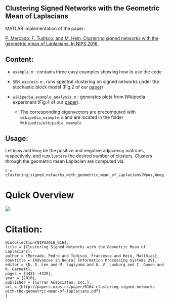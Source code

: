 ## Clustering Signed Networks with the Geometric Mean of Laplacians

MATLAB implementation of the paper:

[P. Mercado, F. Tudisco, and M. Hein, Clustering signed networks with the geometric mean of Laplacians. In NIPS 2016.](http://papers.nips.cc/paper/6164-clustering-signed-networks-with-the-geometric-mean-of-laplacians.pdf)

## Content:
- `example.m` : contains three easy examples showing how to use the code

- `SBM_execute.m` : runs spectral clustering on signed networks under the stochastic block model (Fig.2 of our [paper](http://papers.nips.cc/paper/6164-clustering-signed-networks-with-the-geometric-mean-of-laplacians.pdf))

- `wikipedia_example_analysis.m` : generates plots from Wikipedia experiment (Fig.4 of our [paper](http://papers.nips.cc/paper/6164-clustering-signed-networks-with-the-geometric-mean-of-laplacians.pdf)). 
   - The corresponding eigenvectors are precomputed with `wikipedia_example.m` and are located in the folder `Wikipedia/wikipedia_example`
   
## Usage:
Let `Wpos` and `Wneg` be the positive and negative adjacency matrices, respectively, and `numClusters` the desired number of clusters. Clusters through the geometric mean Laplacian are computed via

```
C = clustering_signed_networks_with_geometric_mean_of_Laplacians(Wpos,Wneg,numClusters);
```
# Quick Overview
![](https://github.com/melopeo/GM/blob/master/PaperAndPoster/ClusteringSignedNetworksWithTheGeometricMeanOfLaplaciansPoster.jpg)

# Citation:
```
@incollection{NIPS2016_6164,
title = {Clustering Signed Networks with the Geometric Mean of Laplacians},
author = {Mercado, Pedro and Tudisco, Francesco and Hein, Matthias},
booktitle = {Advances in Neural Information Processing Systems 29},
editor = {D. D. Lee and M. Sugiyama and U. V. Luxburg and I. Guyon and R. Garnett},
pages = {4421--4429},
year = {2016},
publisher = {Curran Associates, Inc.},
url = {http://papers.nips.cc/paper/6164-clustering-signed-networks-with-the-geometric-mean-of-laplacians.pdf}
}
```
